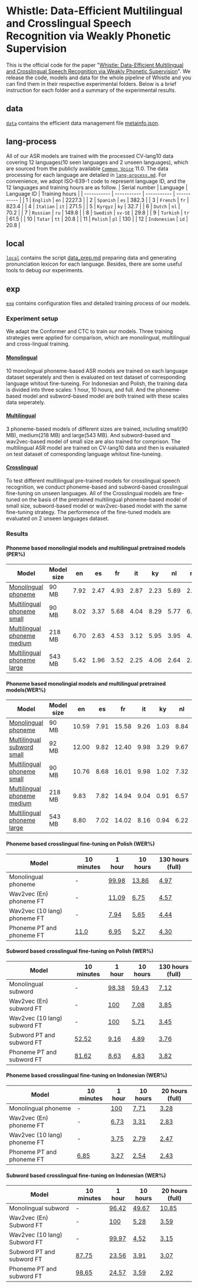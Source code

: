 # Whistle: Data-Efficient Multilingual and Crosslingual Speech Recognition via Weakly Phonetic Supervision

This is the official code for the paper "[Whistle: Data-Efficient Multilingual and Crosslingual Speech Recognition via Weakly Phonetic Supervision](https://arxiv.org/abs/2406.02166)". We release the code,
models and data for the whole pipeline of Whistle and you can find them in their respective experimental folders. Below is a brief instruction for each folder and a summary of the experimental results.

## data
[`data`](./data/) contains the efficient data management file [metainfo.json](./data/metainfo.json).

## lang-process
All of our ASR models are trained with the processed CV-lang10 data covering 12 languages(10 seen languages and 2 unseen languages), which are sourced from the publicly available [`Common Voice`](https://commonvoice.mozilla.org/) 11.0. The data processing for each language are detailed in [`lang-process.md`](./lang-process/lang-process.md). For convenience, we adopt ISO-639-1 code to represent language ID, and the 12 languages and training hours are as follow.
| Serial number | Language | Language ID | Training hours |
| ----------- | ----------- | ----------- | ----------- |
| 1 | `English` | `en` | 2227.3 |
| 2 | `Spanish` | `es` | 382.3 |
| 3 | `French` | `fr` | 823.4 |
| 4 | `Italian` | `it` | 271.5 |
| 5 | `Kyrgyz` | `ky` | 32.7 |
| 6 | `Dutch` | `nl` | 70.2 |
| 7 | `Russian` | `ru` | 149.8 |
| 8 | `Swedish` | `sv-SE` | 29.8 |
| 9 | `Turkish` | `tr` | 61.5 |
| 10 | `Tatar` | `tt` | 20.8 |
| 11 | `Polish` | `pl` | 130 |
| 12 | `Indonesian` | `id` | 20.8 |

## local
[`local`](./local/) contains the script [data_prep.md](./local/data_prep.md) preparing data and generating pronunciation lexicon for each language. Besides, there are some useful tools to debug our experiments.

## exp
[`exp`](./exp/) contains configuration files and detailed training process of our models.
### Experiment setup
We adapt the Conformer and CTC to train our models. Three training strategies were applied for comparison, which are monolingual, multilingual and cross-lingual training.

#### [Monolingual](./exp/Monolingual/readme.md)
10 monolingual phoneme-based ASR models are trained on each language dataset seperately and then is evaluated on test dataset of corresponding language whitout fine-tuneing. For Indonesian and Polish, the training data is divided into three scales: 1 hour, 10 hours, and full. And the phoneme-based model and subword-based model are both trained with these scales data seperately.
#### [Multilingual](./exp/Multilingual/readme.md)
3 phoneme-based models of different sizes are trained, including small(90 MB), medium(218 MB) and large(543 MB). And subword-based and wav2vec-based model of small size are also trained for comprison. The multilingual ASR model are trained on CV-lang10 data and then is evaluated on test dataset of corresponding language whitout fine-tuneing.
#### [Crosslingual](./exp/Crosslingual/readme.md)
To test different multilingual pre-trained models for crosslingual speech recognition, we conduct phoneme-based and subword-based crosslingual fine-tuning on unseen languages. All of the Crosslingual models are fine-tuned on the basis of the pretrained multilingual phoneme-based model of small size, subword-based model or wav2vec-based model with the same fine-tuning strategy. The performence of the fine-tuned models are evaluated on 2 unseen languages dataset.

### Results
#### Phoneme based monolingial models and multilingual pretrained models (PER%) 
| Model | Model size | en | es | fr | it | ky | nl | ru | sv-SE | tr | tt | Avg.
| ------ | ------ | ------ | ------ | ------ | ------ | ------ | ------ | ------ | ------ | ------ | ------ | ------ |
| [Monolingual phoneme](./exp/Monolingual/readme.md) | 90 MB | 7.92 | 2.47 | 4.93 | 2.87 | 2.23 | 5.89 | 2.72 | 16.11 | 6.00 | 10.54 | 6.16 |
| [Multilingual phoneme small](./exp/Multilingual/Multi._phoneme_S/readme.md) | 90 MB | 8.02 | 3.37 | 5.68 | 4.04 | 8.29 | 5.77 | 6.05 | 18.07 | 8.32 | 8.53 | 7.61 |
| [Multilingual phoneme medium](./exp/Multilingual/Multi._phoneme_M/readme.md) | 218 MB | 6.70 | 2.63 | 4.53 | 3.12 | 5.95 | 3.95 | 4.61 | 14.81 | 6.04 | 8.47 | 6.08 |
| [Multilingual phoneme large](./exp/Multilingual/Multi._phoneme_S/readme.md) | 543 MB | 5.42 | 1.96 | 3.52 | 2.25 | 4.06 | 2.64 | 2.97 | 11.33 | 4.04 | 5.97 | 4.43 |

#### Phoneme based monolingial models and multilingual pretrained models(WER%)
| Model | Model size | en | es | fr | it | ky | nl | ru | sv-SE | tr | tt | Avg.
| ------ | ------ | ------ | ------ | ------ | ------ | ------ | ------ | ------ | ------ | ------ | ------ | ------ |
| [Monolingual phoneme](./exp/Monolingual/readme.md) | 90 MB | 10.59 | 7.91 | 15.58 | 9.26 | 1.03 | 8.84 | 1.62 | 8.37 | 8.46 | 9.75 | 8.14 |
| [Multilingual subword small](./exp/Multilingual/Multi._subword/readme.md) | 92 MB | 12.00 | 9.82 | 12.40 | 9.98 | 3.29 | 9.67 | 3.31 | 9.95 | 9.11 | 13.56 | 9.30 |
| [Multilingual phoneme small](./exp/Multilingual/Multi._phoneme_S/readme.md) | 90 MB | 10.76 | 8.68 | 16.01 | 9.98 | 1.02 | 7.32 | 1.59 | 6.714 | 7.63 | 7.30 | 7.64 |
| [Multilingual phoneme medium](./exp/Multilingual/Multi._phoneme_M/readme.md) | 218 MB | 9.83 | 7.82 | 14.94 | 9.04 | 0.91 | 6.57 | 1.65 | 5.65 | 7.27 | 7.37 | 7.10 |
| [Multilingual phoneme large](./exp/Multilingual/Multi._phoneme_S/readme.md) | 543 MB | 8.80 | 7.02 | 14.02 | 8.16 | 0.94 | 6.22 | 1.46 | 5.06 | 7.05 | 6.92 | 6.56 |


#### Phoneme based crosslingual fine-tuning on Polish (WER%)
| Model | 10 minutes | 1 hour | 10 hours | 130 hours (full)|
| ------ | ------ | ------ | ------ | ------ |
| Monolingual phoneme | - | [99.98](./exp/Monolingual/pl/Mono._phoneme_1h/readme.md) | [13.86](./exp/Monolingual/pl/Mono._phoneme_10h/readme.md) | [4.97](./exp/Monolingual/pl/Mono._phoneme_130h/readme.md) |
| Wav2vec (En) phoneme FT | - | [11.09](./exp/Crosslingual/pl/Wav2vec-En_ft_phoneme_1h/readme.md) | [6.75](./exp/Crosslingual/pl/Wav2vec-En_ft_phoneme_10h/readme.md) | [4.57](./exp/Crosslingual/pl/Wav2vec-En_ft_phoneme_130h/readme.md) |
| Wav2vec (10 lang) phoneme FT | - | [7.94](./exp/Crosslingual/pl/Wav2vec-lang10_ft_phoneme_1h/readme.md) | [5.65](./exp/Crosslingual/pl/Wav2vec-lang10_ft_phoneme_10h/readme.md) | [4.44](./exp/Crosslingual/pl/Wav2vec-lang10_ft_phoneme_130h/readme.md) |
| Phoneme PT and phoneme FT | [11.0](./exp/Crosslingual/pl/Multi._phoneme_ft_phoneme_10m/readme.md) | [6.95](./exp/Crosslingual/pl/Multi._phoneme_ft_phoneme_1h/readme.md) | [5.27](./exp/Crosslingual/pl/Multi._phoneme_ft_phoneme_10h/readme.md) | [4.30](./exp/Crosslingual/pl/Multi._phoneme_ft_phoneme_130h/readme.md) |


#### Subword based crosslingual fine-tuning on Polish (WER%)
| Model | 10 minutes | 1 hour | 10 hours | 130 hours (full)|
| ------ | ------ | ------ | ------ | ------ |
| Monolingual subword | - | [98.38](./exp/Monolingual/pl/Mono._subword_1h/readme.md) | [59.43](./exp/Monolingual/pl/Mono._subword_10h/readme.md) | [7.12](./exp/Monolingual/pl/Mono._subword_130h/readme.md) |
| Wav2vec (En) subword FT | - | [100](./exp/Crosslingual/pl/Wav2vec-En_ft_subword_1h//readme.md) | [7.08](./exp/Crosslingual/pl/Wav2vec-En_ft_subword_10h/readme.md) | [3.85](./exp/Crosslingual/pl/Wav2vec-En_ft_subword_130h/readme.md) |
| Wav2vec (10 lang) subword FT | - | [100](./exp/Crosslingual/pl/Wav2vec-lang10_ft_subword_1h/readme.md) | [5.71](./exp/Crosslingual/pl/Wav2vec-lang10_ft_subword_10h/readme.md) | [3.45](./exp/Crosslingual/pl/Wav2vec-lang10_ft_subword_130h/readme.md) |
| Subword PT and subword FT | [52.52](./exp/Crosslingual/pl/Multi._subword_ft_subword_10m/readme.md) | [9.16](./exp/Crosslingual/pl/Multi._subword_ft_subword_1h/readme.md) | [4.89](./exp/Crosslingual/pl/Multi._subword_ft_subword_10h/readme.md) | [3.76](./exp/Crosslingual/pl/Multi._subword_ft_subword_130h/readme.md) |
| Phoneme PT and subword FT | [81.62](./exp/Crosslingual/pl/Multi._phoneme_ft_subword_10m/readme.md) | [8.63](./exp/Crosslingual/pl/Multi._phoneme_ft_subword_1h/readme.md) | [4.83](./exp/Crosslingual/pl/Multi._phoneme_ft_subword_10h/readme.md) | [3.82](./exp/Crosslingual/pl/Multi._phoneme_ft_subword_130h/readme.md) |


#### Phoneme based crosslingual fine-tuning on Indonesian (WER%)
| Model | 10 minutes | 1 hour | 10 hours | 20 hours (full) |
| ------ | ------ | ------ | ------ | ------ |
| Monolingual phoneme | - | [100](./exp/Monolingual/id/Mono._phoneme_1h/readme.md) | [7.71](./exp/Monolingual/id/Mono._phoneme_10h/readme.md) | [3.28](./exp/Monolingual/id/Mono._phoneme_20h/readme.md) |
| Wav2vec (En) phoneme FT | - | [6.73](./exp/Crosslingual/id/Wav2vec-En_ft_phoneme_1h/readme.md) | [3.31](./exp/Crosslingual/id/Wav2vec-En_ft_phoneme_10h/readme.md) | [2.83](./exp/Crosslingual/id/Wav2vec-En_ft_phoneme_2h/readme.md) |
| Wav2vec (10 lang) phoneme FT | - | [3.75](./exp/Crosslingual/id/Wav2vec-lang10_ft_phoneme_1h/readme.md) | [2.79](./exp/Crosslingual/id/Wav2vec-lang10_ft_phoneme_10h/readme.md) | [2.47](./exp/Crosslingual/id/Wav2vec-lang10_ft_phoneme_20h/readme.md) |
| Phoneme PT and phoneme FT | [6.85](./exp/Crosslingual/id/Multi._phoneme_ft_phoneme_10m/readme.md) | [3.27](./exp/Crosslingual/id/Multi._phoneme_ft_phoneme_1h/readme.md) | [2.54](./exp/Crosslingual/id/Multi._phoneme_ft_phoneme_10h/readme.md) | [2.43](./exp/Crosslingual/id/Multi._phoneme_ft_phoneme_20h/readme.md) |

#### Subword based crosslingual fine-tuning on Indonesian (WER%)
| Model | 10 minutes | 1 hour | 10 hours | 20 hours (full)|
| ------ | ------ | ------ | ------ | ------ |
| Monolingual subword | - | [96.42](./exp/Monolingual/id/Mono._subword_1h/readme.md) | [49.67](./exp/Monolingual/id/Mono._subword_10h/readme.md) | [10.85](./exp/Monolingual/id/Mono._subword_20h/readme.md) |
| Wav2vec (En) Subword FT | - | [100](./exp/Crosslingual/id/Wav2vec-En_ft_subword_1h/readme.md) | [5.28](./exp/Crosslingual/id/Wav2vec-En_ft_subword_10h/readme.md) | [3.59](./exp/Crosslingual/id/Wav2vec-En_ft_subword_20h/readme.md) |
| Wav2vec (10 lang) Subword FT | - | [99.97](./exp/Crosslingual/id/Wav2vec-lang10_ft_subword_1h/readme.md) | [4.52](./exp/Crosslingual/id/Wav2vec-lang10_ft_subword_10h/readme.md) | [3.15](./exp/Crosslingual/id/Wav2vec-lang10_ft_subword_20h/readme.md) |
| Subword PT and subword FT | [87.75](./exp/Crosslingual/id/Multi._subword_ft_subword_10m/readme.md) | [23.56](./exp/Crosslingual/id/Multi._subword_ft_subword_1h/readme.md) | [3.91](./exp/Crosslingual/id/Multi._subword_ft_subword_10h/readme.md) | [3.07](./exp/Crosslingual/id/Multi._subword_ft_subword_20h/readme.md) |
| Phoneme PT and subword FT | [98.65](./exp/Crosslingual/id/Multi._phoneme_ft_subword_10m/readme.md) | [24.57](./exp/Crosslingual/id/Multi._phoneme_ft_subword_1h/readme.md) | [3.59](./exp/Crosslingual/id/Multi._phoneme_ft_subword_10h/readme.md) | [2.92](./exp/Crosslingual/id/Multi._phoneme_ft_subword_20h/readme.md) |
